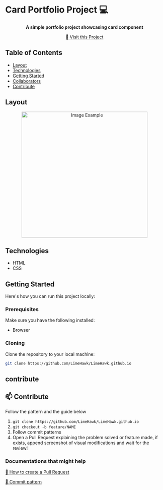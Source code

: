 # Card Portfolio Project 💻

<p align="center">
    <b>A simple portfolio project showcasing card component</b>
</p>

<p align="center">
    <a href="https://github.com/LimeHawk/LimeHawk.github.io">📱 Visit this Project</a>
</p>

## Table of Contents
- [Layout](#layout)
- [Technologies](#technologies)
- [Getting Started](#getting-started)
- [Collaborators](#collaborators)
- [Contribute](#contribute)

## Layout
<p align="center">
    <img src="./assets/images/demonstrarion.gif" alt="Image Example" width="400px">
    
</p>

## Technologies
- HTML
- CSS

## Getting Started
Here's how you can run this project locally:

### Prerequisites
Make sure you have the following installed:
- Browser

### Cloning
Clone the repository to your local machine:

```bash
git clone https://github.com/LimeHawk/LimeHawk.github.io
```

## contribute
<h2 id="contribute">📫 Contribute</h2>

Follow the pattern and the guide below

1. `git clone https://github.com/LimeHawk/LimeHawk.github.io`
2. `git checkout -b feature/NAME`
3. Follow commit patterns
4. Open a Pull Request explaining the problem solved or feature made, if exists, append screenshot of visual modifications and wait for the review!

<h3>Documentations that might help</h3>

[📝 How to create a Pull Request](https://www.atlassian.com/br/git/tutorials/making-a-pull-request)

[💾 Commit pattern](https://gist.github.com/joshbuchea/6f47e86d2510bce28f8e7f42ae84c716)